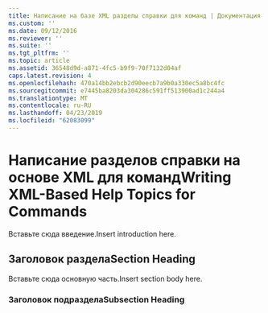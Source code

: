 ```yaml
---
title: Написание на базе XML разделы справки для команд | Документация Майкрософт
ms.custom: ''
ms.date: 09/12/2016
ms.reviewer: ''
ms.suite: ''
ms.tgt_pltfrm: ''
ms.topic: article
ms.assetid: 36548d9d-a871-4fc5-b9f9-70f7132d04af
caps.latest.revision: 4
ms.openlocfilehash: 470a14bb2ebcb2d90eecb7a9b0a330ec5a8bc4fc
ms.sourcegitcommit: e7445ba8203da304286c591ff513900ad1c244a4
ms.translationtype: MT
ms.contentlocale: ru-RU
ms.lasthandoff: 04/23/2019
ms.locfileid: "62083099"
---
```

# <a name="writing-xml-based-help-topics-for-commands"></a><span data-ttu-id="e22c5-102">Написание разделов справки на основе XML для команд</span><span class="sxs-lookup"><span data-stu-id="e22c5-102">Writing XML-Based Help Topics for Commands</span></span>

<span data-ttu-id="e22c5-103">Вставьте сюда введение.</span><span class="sxs-lookup"><span data-stu-id="e22c5-103">Insert introduction here.</span></span>

## <a name="section-heading"></a><span data-ttu-id="e22c5-104">Заголовок раздела</span><span class="sxs-lookup"><span data-stu-id="e22c5-104">Section Heading</span></span>

 <span data-ttu-id="e22c5-105">Вставьте сюда основную часть.</span><span class="sxs-lookup"><span data-stu-id="e22c5-105">Insert section body here.</span></span>

### <a name="subsection-heading"></a><span data-ttu-id="e22c5-106">Заголовок подраздела</span><span class="sxs-lookup"><span data-stu-id="e22c5-106">Subsection Heading</span></span>
